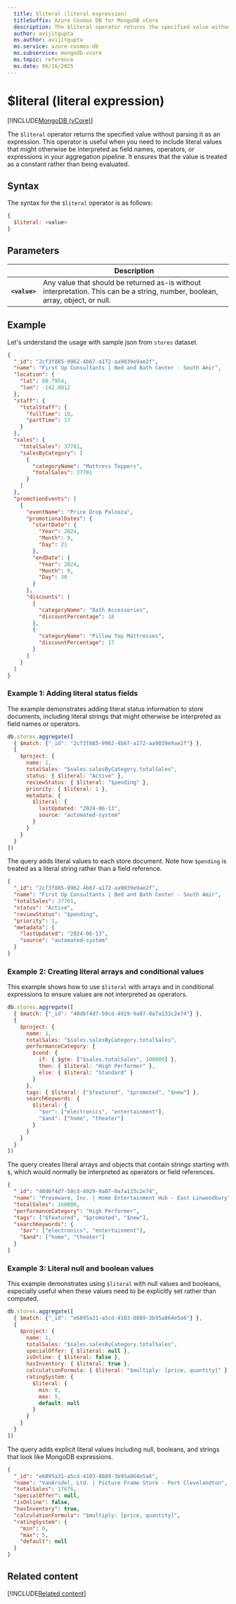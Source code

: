 ```yaml
---
  title: $literal (literal expression)
  titleSuffix: Azure Cosmos DB for MongoDB vCore
  description: The $literal operator returns the specified value without parsing it as an expression, allowing literal values to be used in aggregation pipelines.
  author: avijitgupta
  ms.author: avijitgupta
  ms.service: azure-cosmos-db
  ms.subservice: mongodb-vcore
  ms.topic: reference
  ms.date: 06/16/2025
---
```


# $literal (literal expression)

[!INCLUDE[MongoDB (vCore)](~/reusable-content/ce-skilling/azure/includes/cosmos-db/includes/appliesto-mongodb-vcore.md)]

The `$literal` operator returns the specified value without parsing it as an expression. This operator is useful when you need to include literal values that might otherwise be interpreted as field names, operators, or expressions in your aggregation pipeline. It ensures that the value is treated as a constant rather than being evaluated.

## Syntax

The syntax for the `$literal` operator is as follows:

```javascript
{
  $literal: <value>
}
```

## Parameters

| | Description |
| --- | --- |
| **`<value>`** | Any value that should be returned as-is without interpretation. This can be a string, number, boolean, array, object, or null. |

## Example

Let's understand the usage with sample json from `stores` dataset.

```json
{
  "_id": "2cf3f885-9962-4b67-a172-aa9039e9ae2f",
  "name": "First Up Consultants | Bed and Bath Center - South Amir",
  "location": {
    "lat": 60.7954,
    "lon": -142.0012
  },
  "staff": {
    "totalStaff": {
      "fullTime": 18,
      "partTime": 17
    }
  },
  "sales": {
    "totalSales": 37701,
    "salesByCategory": [
      {
        "categoryName": "Mattress Toppers",
        "totalSales": 37701
      }
    ]
  },
  "promotionEvents": [
    {
      "eventName": "Price Drop Palooza",
      "promotionalDates": {
        "startDate": {
          "Year": 2024,
          "Month": 9,
          "Day": 21
        },
        "endDate": {
          "Year": 2024,
          "Month": 9,
          "Day": 30
        }
      },
      "discounts": [
        {
          "categoryName": "Bath Accessories",
          "discountPercentage": 18
        },
        {
          "categoryName": "Pillow Top Mattresses",
          "discountPercentage": 17
        }
      ]
    }
  ]
}
```

### Example 1: Adding literal status fields

The example demonstrates adding literal status information to store documents, including literal strings that might otherwise be interpreted as field names or operators.

```javascript
db.stores.aggregate([
  { $match: {"_id": "2cf3f885-9962-4b67-a172-aa9039e9ae2f"} },
  {
    $project: {
      name: 1,
      totalSales: "$sales.salesByCategory.totalSales",
      status: { $literal: "Active" },
      reviewStatus: { $literal: "$pending" },
      priority: { $literal: 1 },
      metadata: {
        $literal: {
          lastUpdated: "2024-06-13",
          source: "automated-system"
        }
      }
    }
  }
])
```

The query adds literal values to each store document. Note how `$pending` is treated as a literal string rather than a field reference.

```json
{
  "_id": "2cf3f885-9962-4b67-a172-aa9039e9ae2f",
  "name": "First Up Consultants | Bed and Bath Center - South Amir",
  "totalSales": 37701,
  "status": "Active",
  "reviewStatus": "$pending",
  "priority": 1,
  "metadata": {
    "lastUpdated": "2024-06-13",
    "source": "automated-system"
  }
}
```

### Example 2: Creating literal arrays and conditional values

This example shows how to use `$literal` with arrays and in conditional expressions to ensure values are not interpreted as operators.

```javascript
db.stores.aggregate([
  { $match: {"_id": "40d6f4d7-50cd-4929-9a07-0a7a133c2e74"} },
  {
    $project: {
      name: 1,
      totalSales: "$sales.salesByCategory.totalSales",
      performanceCategory: {
        $cond: {
          if: { $gte: ["$sales.totalSales", 100000] },
          then: { $literal: "High Performer" },
          else: { $literal: "Standard" }
        }
      },
      tags: { $literal: ["$featured", "$promoted", "$new"] },
      searchKeywords: {
        $literal: {
          "$or": ["electronics", "entertainment"],
          "$and": ["home", "theater"]
        }
      }
    }
  }
])
```

The query creates literal arrays and objects that contain strings starting with `$`, which would normally be interpreted as operators or field references.

```json
{
  "_id": "40d6f4d7-50cd-4929-9a07-0a7a133c2e74",
  "name": "Proseware, Inc. | Home Entertainment Hub - East Linwoodbury",
  "totalSales": 160000,
  "performanceCategory": "High Performer",
  "tags": ["$featured", "$promoted", "$new"],
  "searchKeywords": {
    "$or": ["electronics", "entertainment"],
    "$and": ["home", "theater"]
  }
}
```

### Example 3: Literal null and boolean values

This example demonstrates using `$literal` with null values and booleans, especially useful when these values need to be explicitly set rather than computed.

```javascript
db.stores.aggregate([
  { $match: {"_id": "e6895a31-a5cd-4103-8889-3b95a864e5a6"} },
  {
    $project: {
      name: 1,
      totalSales: "$sales.salesByCategory.totalSales",
      specialOffer: { $literal: null },
      isOnline: { $literal: false },
      hasInventory: { $literal: true },
      calculationFormula: { $literal: "$multiply: [price, quantity]" },
      ratingSystem: {
        $literal: {
          min: 0,
          max: 5,
          default: null
        }
      }
    }
  }
])
```

The query adds explicit literal values including null, booleans, and strings that look like MongoDB expressions.

```json
{
  "_id": "e6895a31-a5cd-4103-8889-3b95a864e5a6",
  "name": "VanArsdel, Ltd. | Picture Frame Store - Port Clevelandton",
  "totalSales": 17676,
  "specialOffer": null,
  "isOnline": false,
  "hasInventory": true,
  "calculationFormula": "$multiply: [price, quantity]",
  "ratingSystem": {
    "min": 0,
    "max": 5,
    "default": null
  }
}
```

## Related content

[!INCLUDE[Related content](../includes/related-content.md)]
